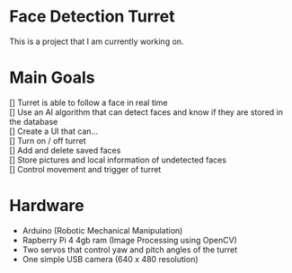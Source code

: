 # Face Detection Turret

This is a project that I am currently working on.

# Main Goals

[] Turret is able to follow a face in real time  
[] Use an AI algorithm that can detect faces and know if they are stored in the database  
[] Create a UI that can...  
  [] Turn on / off turret  
  [] Add and delete saved faces  
  [] Store pictures and local information of undetected faces  
  [] Control movement and trigger of turret  

# Hardware

- Arduino (Robotic Mechanical Manipulation)
- Rapberry Pi 4 4gb ram (Image Processing using OpenCV)
- Two servos that control yaw and pitch angles of the turret
- One simple USB camera (640 x 480 resolution)
